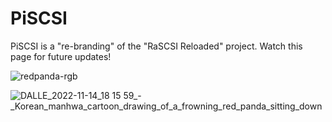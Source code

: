 # PiSCSI
PiSCSI is a "re-branding" of the "RaSCSI Reloaded" project. Watch this page for future updates!

![redpanda-rgb](https://user-images.githubusercontent.com/34318535/215123054-0751e467-e500-4d67-a4b3-3713446b0f01.svg)



![DALLE_2022-11-14_18 15 59_-_Korean_manhwa_cartoon_drawing_of_a_frowning_red_panda_sitting_down](https://user-images.githubusercontent.com/34318535/203166213-2f4ec359-acc8-4c55-9d11-7cd5b2e824aa.png)
